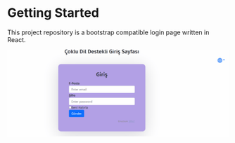 # Getting Started 
This project repository is a bootstrap compatible login page written in React.

![Alt Text](public/Animation.gif)


